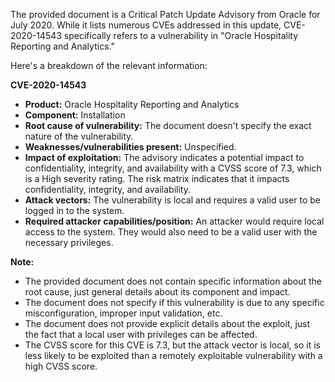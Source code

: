 The provided document is a Critical Patch Update Advisory from Oracle for July 2020. While it lists numerous CVEs addressed in this update, CVE-2020-14543 specifically refers to a vulnerability in "Oracle Hospitality Reporting and Analytics."

Here's a breakdown of the relevant information:

**CVE-2020-14543**

*   **Product:** Oracle Hospitality Reporting and Analytics
*   **Component:** Installation
*   **Root cause of vulnerability:** The document doesn't specify the exact nature of the vulnerability.
*   **Weaknesses/vulnerabilities present:**  Unspecified.
*  **Impact of exploitation:** The advisory indicates a potential impact to confidentiality, integrity, and availability with a CVSS score of 7.3, which is a High severity rating. The risk matrix indicates that it impacts confidentiality, integrity, and availability.
*   **Attack vectors:** The vulnerability is local and requires a valid user to be logged in to the system.
*   **Required attacker capabilities/position:** An attacker would require local access to the system. They would also need to be a valid user with the necessary privileges.

**Note:**
* The provided document does not contain specific information about the root cause, just general details about its component and impact.
* The document does not specify if this vulnerability is due to any specific misconfiguration, improper input validation, etc.
* The document does not provide explicit details about the exploit, just the fact that a local user with privileges can be affected.
* The CVSS score for this CVE is 7.3, but the attack vector is local, so it is less likely to be exploited than a remotely exploitable vulnerability with a high CVSS score.